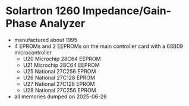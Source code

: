 # Solartron 1260 Impedance/Gain-Phase Analyzer
- manufactured about 1995
- 4 EPROMs and 2 EEPROMs on the main controller card with a 68B09 microcontroller
  - U20 Microchip 28C64 EEPROM
  - U21 Microchip 28C64 EEPROM
  - U25 National 27C256 EPROM
  - U26 National 27C128 EPROM
  - U27 National 27C128 EPROM
  - U28 National 27C256 EPROM
- all memories dumped on 2025-06-26  
